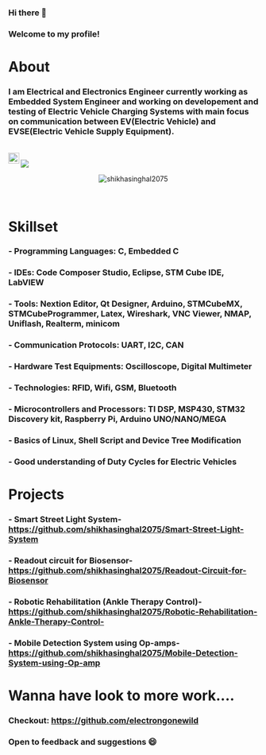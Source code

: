 ### Hi there 👋
### Welcome to my profile!
# About
### I am Electrical and Electronics Engineer currently working as Embedded System Engineer and working on developement and testing of Electric Vehicle Charging Systems with main focus on communication between EV(Electric Vehicle) and EVSE(Electric Vehicle Supply Equipment).
<br>
<a href="https://www.linkedin.com/in/shikha-singhal-3b1817174/">
  <img align="left" alt="Abhishek's LinkedIN" width="22px" src="https://raw.githubusercontent.com/peterthehan/peterthehan/master/assets/linkedin.svg" />
</a>

![](https://visitor-badge.glitch.me/badge?page_id=shikhasinghal2075.shikhasinghal2075)
<br/>
<p align="center"><img src="https://github-readme-stats.vercel.app/api?username=shikhasinghal2075&show_icons=true&theme=dark" alt="shikhasinghal2075" /></p>
<br/>
<!--
**shikhasinghal2075/shikhasinghal2075** is a ✨ _special_ ✨ repository because its `README.md` (this file) appears on your GitHub profile.

Here are some ideas to get you started:

- 🔭 I’m currently working on ...
- 🌱 I’m currently learning ...
- 👯 I’m looking to collaborate on ...
- 🤔 I’m looking for help with ...
- 💬 Ask me about ...
- 📫 How to reach me: ...
- 😄 Pronouns: ...
- ⚡ Fun fact: ...
-->


📈 My GitHub Stats

<p align="center"> <img src="https://github-readme-stats.vercel.app/api?username=shikhasinghal2075&show_icons=true&theme=dark" alt="shikhasinghal2075" />

- 💼 Any freelance work? do reach me, [email](mailto:shikhasinghal2075@gmail.com) :)
- 💬 Ask me about anything, i am happy to help
  
<!--   if you like what i do, maybe consider buying me a coffee/tea 🥺👉👈

<a href="https://www.buymeacoffee.com/shikhasinghal2075" target="_blank"><img src="https://cdn.buymeacoffee.com/buttons/v2/default-red.png" alt="Buy Me A Coffee" width="150" ></a>
 -->
  
 # Skillset
### - Programming Languages: C, Embedded C
### - IDEs: Code Composer Studio, Eclipse, STM Cube IDE, LabVIEW
### - Tools: Nextion Editor, Qt Designer, Arduino, STMCubeMX, STMCubeProgrammer, Latex, Wireshark, VNC Viewer, NMAP, Uniflash, Realterm, minicom
### - Communication Protocols: UART, I2C, CAN
### - Hardware Test Equipments: Oscilloscope, Digital Multimeter
### - Technologies: RFID, Wifi, GSM, Bluetooth
### - Microcontrollers and Processors: TI DSP, MSP430, STM32 Discovery kit, Raspberry Pi, Arduino UNO/NANO/MEGA
### - Basics of Linux, Shell Script and Device Tree Modification
### - Good understanding of Duty Cycles for Electric Vehicles
  
 # Projects
 ### - Smart Street Light System-https://github.com/shikhasinghal2075/Smart-Street-Light-System
 ### - Readout circuit for Biosensor-https://github.com/shikhasinghal2075/Readout-Circuit-for-Biosensor
 ### - Robotic Rehabilitation (Ankle Therapy Control)-https://github.com/shikhasinghal2075/Robotic-Rehabilitation-Ankle-Therapy-Control-
 ### - Mobile Detection System using Op-amps-https://github.com/shikhasinghal2075/Mobile-Detection-System-using-Op-amp

 # Wanna have look to more work....
### Checkout: https://github.com/electrongonewild
### Open to feedback and suggestions 😄

